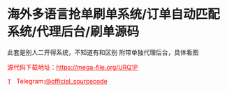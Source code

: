 # 海外多语言抢单刷单系统/订单自动匹配系统/代理后台/刷单源码

此套是别人二开得系统，不知道有和区别 附带单独代理后台，具体看图<br>


<p style="color: red;">源代码下载地址：<a href="https://mega-file.org/URQ1P" style="color: red;">https://mega-file.org/URQ1P</a></p><p style="color: red;"><img src="https://cdn-icons-png.flaticon.com/512/2111/2111646.png" alt="Telegram Icon" style="width: 16px; vertical-align: middle; margin-right: 5px;">Telegram:<a href="https://t.me/official_sourcecode" style="color: red;">@official_sourcecode</a></p>